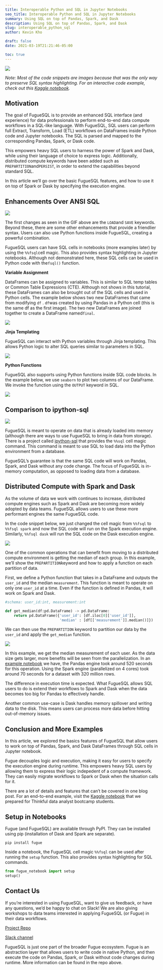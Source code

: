 ```yaml
---
title: Interoperable Python and SQL in Jupyter Notebooks
seo_title: Interoperable Python and SQL in Jupyter Notebooks
summary: Using SQL on top of Pandas, Spark, and Dask
description: Using SQL on top of Pandas, Spark, and Dask
slug: interoperable_python_sql
author: Kevin Kho

draft: false
date: 2021-03-19T21:21:46-05:00

toc: true
---
```



![](https://miro.medium.com/v2/resize:fit:1400/1*6091-RcrOPyifJTLjo0anA.gif)

_Note: Most of the code snippets are images because that was the only way to preserve SQL syntax highlighting. For an interactive code example, check out this_ [_Kaggle notebook_](https://www.kaggle.com/kvnkho/thinkful-workshop-data-analytics)_._

## Motivation

The goal of  FugueSQL  is to provide an enhanced SQL interface (and experience) for data professionals to perform end-to-end data compute workflows in a SQL-like language. With FugueSQL, SQL users can perform full Extract, Transform, Load (ETL) workflows on DataFrames inside Python code and Jupyter notebooks. The SQL is parsed and mapped to the corresponding Pandas, Spark, or Dask code.

This empowers heavy SQL users to harness the power of Spark and Dask, while using their language of choice to express logic. Additionally, distributed compute keywords have been added such as  `PREPARTITION`and`PERSIST`, in order to extend the capabilities beyond standard SQL.

In this article we’ll go over the basic FugueSQL features, and how to use it on top of Spark or Dask by specifying the execution engine.

## Enhancements Over ANSI SQL

![](https://miro.medium.com/v2/resize:fit:1400/1*6091-RcrOPyifJTLjo0anA.gif)

The first changes as seen in the GIF above are the  `LOAD`and  `SAVE`  keywords. Beyond these, there are some other enhancements that provide a friendlier syntax. Users can also use Python functions inside FugueSQL, creating a powerful combination.

FugueSQL users can have SQL cells in notebooks (more examples later) by using the  `%%fsql`cell magic. This also provides syntax highlighting in Jupyter notebooks. Although not demonstrated here, these SQL cells can be used in Python code with the`fsql()`  function.

**Variable Assignment**

DataFrames can be  assigned to variables. This is similar to SQL temp tables or Common Table Expressions (CTE). Although not shows in this tutorial, these DataFrames can also be brought out of the SQL cells and used in Python cells. The example below shows two new DataFrames that came from modifying  `df`  .  `df`was created by using Pandas in a Python cell (this is the same df as the first image). The two new DataFrames are joined together to create a DataFrame named`final`.

![](https://miro.medium.com/v2/resize:fit:1400/1*ZWWWAoLGL1jJuy1--Yk9zA.png)

**Jinja Templating**

FugueSQL can interact with Python variables through Jinja templating. This allows Python logic to alter SQL queries similar to parameters in SQL.

![](https://miro.medium.com/v2/resize:fit:1400/1*o63Zqrg1oM06agekpfN4oA.png)

**Python Functions**

FugueSQL also supports using Python functions inside SQL code blocks. In the example below, we use  `seaborn`  to plot two columns of our DataFrame. We invoke the function using the  `OUTPUT`  keyword in SQL.

![](https://miro.medium.com/v2/resize:fit:1400/1*0eVQ4mJErwtW8h-Mvz0yIw.png)

## Comparison to ipython-sql

![](https://miro.medium.com/v2/resize:fit:872/1*4LVRBQQnF1L6JGtJQnR1hQ.png)

FugueSQL is meant to operate on data that is already loaded into memory (although there are ways to use FugueSQL to bring in data from storage). There is a project called  [ipython-sql](https://github.com/catherinedevlin/ipython-sql)  that provides the  `%%sql`  cell magic command. This command is meant to use SQL to load data into the Python environment from a database.

FugueSQL’s guarantee is that the same SQL code will work on Pandas, Spark, and Dask without any code change. The focus of FugueSQL is in-memory computation, as opposed to loading data from a database.

## Distributed Compute with Spark and Dask

As the volume of data we work with continues to increase, distributed compute engines such as Spark and Dask are becoming more widely adopted by data teams. FugueSQL allows users to use these more performant engines the same FugueSQL code.

In the code snippet below, we just changed the cell magic from  `%%fsql`  to  `%%fsql spark`  and now the SQL code will run on the Spark execution engine. Similarly,  `%%fsql dask`  will run the SQL code on the Dask execution engine.

![](https://miro.medium.com/v2/resize:fit:1400/1*Zo_1H-RQio_PFqeG0okbWg.png)

One of the common operations that can benefit from moving to a distributed compute environment is getting the median of each group. In this example, we’ll show the  `PREPARTITION`keyword and how to apply a function on each partition of data.

First, we define a Python function that takes in a DataFrame and outputs the  `user_id`  and the median  `measurement`. This function is meant to operate on only one  `user_id`  at a time. Even if the function is defined in Pandas, it will work on Spark and Dask.

```python
#schema: user_id:int, measurement:int

def get_median(df:pd.DataFrame) -> pd.DataFrame:
    return pd.DataFrame({'user_id': [df.iloc[0]['user_id']],
                         'median' : [df[['measurement']].median()]})
```

We can then use the  `PREPARTITION`  keyword to partition our data by the  `user_id`  and apply the  `get_median`  function.

![](https://miro.medium.com/v2/resize:fit:1400/1*Nlj2DsCbPN8VataE9DghGw.png)

In this example, we get the median measurement of each user. As the data size gets larger, more benefits will be seen from the parallelization. In an  [example notebook](https://www.kaggle.com/kvnkho/thinkful-workshop-data-analytics)  we have, the Pandas engine took around 520 seconds for this operation. Using the Spark engine (parallelized on 4 cores) took around 70 seconds for a dataset with 320 million rows.

The difference in execution time is expected. What FugueSQL allows SQL users to do is extend their workflows to Spark and Dask when the data becomes too big for Pandas to effectively handle.

Another common use-case is Dask handles memory spillover and writing data to the disk. This means users can process more data before hitting out-of-memory issues.

## Conclusion and More Examples

In this article, we explored the basics features of FugueSQL that allow users to work on top of Pandas, Spark, and Dask DataFrames through SQL cells in Jupyter notebook.

Fugue decouples logic and execution, making it easy for users to specify the execution engine during runtime. This empowers heavy SQL users by allowing them to express their logic indepedent of a compute framework. They can easily migrate workflows to Spark or Dask when the situation calls for it.

There are a lot of details and features that can’t be covered in one blog post. For an end-to-end example, visit the  [Kaggle notebook](https://www.kaggle.com/kvnkho/thinkful-workshop-data-analytics)  that we prepared for Thinkful data analyst bootcamp students.

## Setup in Notebooks

Fugue (and FugueSQL) are available through PyPI. They can be installed using pip (installation of Dask and Spark are separate).

```
pip install fugue
```
Inside a notebook, the FugueSQL cell magic  `%%fsql`  can be used after running the  `setup`  function. This also provides syntax highlighting for SQL commands.

```python
from fugue_notebook import setup  
setup()
```

## Contact Us

If you’re interested in using FugueSQL, want to give us feedback, or have any questions, we’d be happy to chat on Slack! We are also giving workshops to data teams interested in applying FugueSQL (or Fugue) in their data workflows.

[Project Repo](https://github.com/fugue-project/fugue)

[Slack channel](http://slack.fugue.ai)

FugueSQL is just one part of the broader Fugue ecosystem. Fugue is an abstraction layer that allows users to write code in native Python, and then execute the code on Pandas, Spark, or Dask without code changes during runtime. More information can be found in the repo above.
